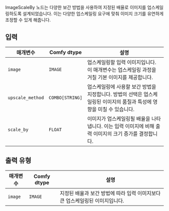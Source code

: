ImageScaleBy 노드는 다양한 보간 방법을 사용하여 지정된 배율로 이미지를 업스케일링하도록 설계되었습니다. 이는 다양한 업스케일링 요구에 맞춰 이미지 크기를 유연하게 조정할 수 있게 해줍니다.

## 입력

| 매개변수       | Comfy dtype | 설명                                                                 |
|-----------------|-------------|----------------------------------------------------------------------------|
| `image`         | `IMAGE`     | 업스케일링할 입력 이미지입니다. 이 매개변수는 업스케일링 과정을 거칠 기본 이미지를 제공합니다. |
| `upscale_method`| `COMBO[STRING]` | 업스케일링에 사용할 보간 방법을 지정합니다. 방법의 선택은 업스케일링된 이미지의 품질과 특성에 영향을 미칠 수 있습니다. |
| `scale_by`      | `FLOAT`     | 이미지가 업스케일링될 배율을 나타냅니다. 이는 입력 이미지에 비해 출력 이미지의 크기 증가를 결정합니다. |

## 출력 유형

| 매개변수 | Comfy dtype | 설명                                                   |
|-----------|-------------|---------------------------------------------------------------|
| `image`   | `IMAGE`     | 지정된 배율과 보간 방법에 따라 입력 이미지보다 큰 업스케일링된 이미지입니다. |
